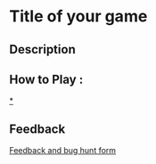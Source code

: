 # Title of your game

## Description

## How to Play :
[*](my_game.zip)
## Feedback
[Feedback and bug hunt form](https://docs.google.com/forms/d/e/1FAIpQLSdviWEdyZ7nrvwVMkgCxRCe15z0oHh5J-2ic1G9OZEtIfBLCA/viewform?usp=sf_link)
